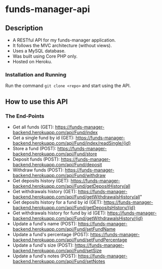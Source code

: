 # funds-manager-api

## Description

- A RESTful API for my funds-manager application.
- It follows the MVC architecture (without views). 
- Uses a MySQL database.
- Was built using Core PHP only.
- Hosted on Heroku.

### Installation and Running

Run the command `git clone <repo>`
and start using the API.

## How to use this API
### The End-Points
- Get all funds (GET): https://funds-manager-backend.herokuapp.com/api/Fund/index
- Get a single fund by id (GET): https://funds-manager-backend.herokuapp.com/api/Fund/index/readSingle/{id}
- Store a fund (POST): https://funds-manager-backend.herokuapp.com/api/Fund/store
- Deposit funds (POST): https://funds-manager-backend.herokuapp.com/api/Fund/deposit
- Withdraw funds (POST): https://funds-manager-backend.herokuapp.com/api/Fund/withdraw
- Get deposits history (GET): https://funds-manager-backend.herokuapp.com/api/Fund/getDepositHistory/all
- Get withdrawals history (GET): https://funds-manager-backend.herokuapp.com/api/Fund/getWithdrawalsHistory/all"
- Get deposits history for a fund by id (GET): https://funds-manager-backend.herokuapp.com/api/Fund/getDepositsHistory/{id}
- Get withdrawals history for fund by id (GET): https://funds-manager-backend.herokuapp.com/api/Fund/getWithdrawalsHistory/{id}
- Update a fund's name (POST): https://funds-manager-backend.herokuapp.com/api/Fund/setFundName
- Update a fund's percentage (POST): https://funds-manager-backend.herokuapp.com/api/Fund/setFundPercentage
- Update a fund's size (POST): https://funds-manager-backend.herokuapp.com/api/Fund/setSize
- Update a fund's notes (POST): https://funds-manager-backend.herokuapp.com/api/Fund/setNotes